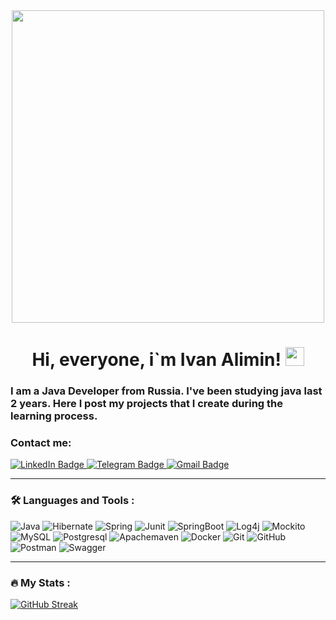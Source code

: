 <div id="header" align="center">
  <img src="https://media.giphy.com/media/2IudUHdI075HL02Pkk/giphy.gif" width="500"/>
</div>

<div id="profileViews" align="center">
    <img src="https://komarev.com/ghpvc/?username=AliminIvan&style=flat-square&color=blue" alt=""/>
  <h1>
  Hi, everyone, i`m Ivan Alimin!
  <img src="https://media.giphy.com/media/hvRJCLFzcasrR4ia7z/giphy.gif" width="30px"/>
</h1>
</div>

### I am a Java Developer from Russia. I've been studying java last 2 years. Here I post my projects that I create during the learning process.
### Contact me: 
<div id="badges">
  <a href="https://www.linkedin.com/in/ivan-alimin/">
    <img src="https://img.shields.io/badge/LinkedIn-blue?style=for-the-badge&logo=linkedin&logoColor=white" alt="LinkedIn Badge"/>
  </a>
  <a href="https://t.me/IvanAlimin">
    <img src="https://img.shields.io/badge/Telegram-blue?style=for-the-badge&logo=telegram&logoColor=white" alt="Telegram Badge"/>
  </a>
  <a href="mailto:aliminivan1990@gmail.com">
    <img src="https://img.shields.io/badge/Gmail-red?style=for-the-badge&logo=gmail&logoColor=white" alt="Gmail Badge"/>
  </a>
</div>

---

### :hammer_and_wrench: Languages and Tools :

![Java](https://img.shields.io/badge/Java-f57f05?style=for-the-badge&logo=coffeescript&logoColor=white)
![Hibernate](https://img.shields.io/badge/Hibernate-999999?style=for-the-badge&logo=hibernate&logoColor=white)
![Spring](https://img.shields.io/badge/Spring-44d804?style=for-the-badge&logo=spring&logoColor=white)
![Junit](https://img.shields.io/badge/Junit-cc0000?style=for-the-badge&logo=junit5&logoColor=white)
![SpringBoot](https://img.shields.io/badge/spring%20boot-44d804?style=for-the-badge&logo=springboot&logoColor=white)
![Log4j](https://img.shields.io/badge/Log4j-cc0000?style=for-the-badge&logo=Log4j&logoColor=white)
![Mockito](https://img.shields.io/badge/Mockito-38761d?style=for-the-badge)
![MySQL](https://img.shields.io/badge/mysql-3d85c6?style=for-the-badge&logo=mysql&logoColor=white)
![Postgresql](https://img.shields.io/badge/Postgresql-1c5c95?style=for-the-badge&logo=postgresql&logoColor=white)
![Apachemaven](https://img.shields.io/badge/apache%20maven-000000?style=for-the-badge&logo=apachemaven&logoColor=white)
![Docker](https://img.shields.io/badge/Docker-316192?style=for-the-badge&logo=docker&logoColor=white)
![Git](https://img.shields.io/badge/Git-f44336?style=for-the-badge&logo=git&logoColor=white)
![GitHub](https://img.shields.io/badge/github-000000?style=for-the-badge&logo=github&logoColor=white)
![Postman](https://img.shields.io/badge/postman-f57f05?style=for-the-badge&logo=postman&logoColor=white)
![Swagger](https://img.shields.io/badge/swagger-35a405?style=for-the-badge&logo=swagger&logoColor=white)

---

### :fire: My Stats :

[![GitHub Streak](https://streak-stats.demolab.com?user=AliminIvan&theme=transparent&hide_border=true&mode=weekly&fire=FF2222&dates=2C68F6&currStreakLabel=2C68F6&currStreakNum=2C68F6)](https://git.io/streak-stats)

